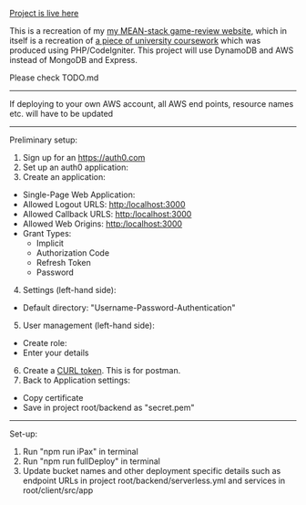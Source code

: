 [Project is live here](https://d3a7xdyo092pmd.cloudfront.net/)

This is a recreation of my [my MEAN-stack game-review website](https://github.com/JonathanMSifleet/MEANReviewWebsite), which in itself is a recreation of [a piece of university coursework](https://github.com/JonathanMSifleet/GameReviewWebsite) which was produced using PHP/CodeIgniter. This project will use DynamoDB and AWS instead of MongoDB and Express.

Please check TODO.md

---

If deploying to your own AWS account, all AWS end points, resource names etc. will have to be updated

---

Preliminary setup:

1. Sign up for an https://auth0.com
2. Set up an auth0 application:
3. Create an application:

- Single-Page Web Application:
- Allowed Logout URLS: [http:/localhost:3000](http:/localhost:3000)
- Allowed Callback URLS: [http:/localhost:3000](http:/localhost:3000)
- Allowed Web Origins: [http:/localhost:3000](http:/localhost:3000)
- Grant Types:
  - Implicit
  - Authorization Code
  - Refresh Token
  - Password

4. Settings (left-hand side):

- Default directory: "Username-Password-Authentication"

5. User management (left-hand side):

- Create role:
- Enter your details

6. Create a [CURL token](https://gist.github.com/arielweinberger/21d3b72bb4f345a410abb7e98a17cc96). This is for postman.
7. Back to Application settings:

- Copy certificate
- Save in project root/backend as "secret.pem"

---

Set-up:

1. Run "npm run iPax" in terminal
2. Run "npm run fullDeploy" in terminal
3. Update bucket names and other deployment specific details such as endpoint URLs in project root/backend/serverless.yml and services in root/client/src/app
